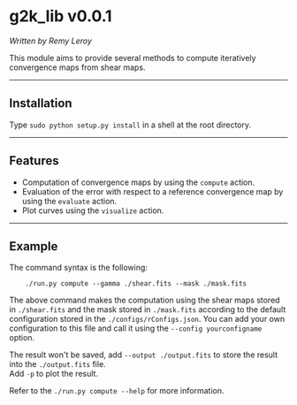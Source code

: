 __g2k_lib__  v0.0.1
=======================

_Written by Remy Leroy_

This module aims to provide several methods to compute iteratively convergence maps from shear maps.

------------
Installation
------------

Type `sudo python setup.py install` in a shell at the root directory.

--------
Features
--------

* Computation of convergence maps by using the `compute` action.
* Evaluation of the error with respect to a reference convergence map by using the `evaluate` action.
* Plot curves using the `visualize` action.

-------
Example
-------

The command syntax is the following:

```
    ./run.py compute --gamma ./shear.fits --mask ./mask.fits
```
The above command makes the computation using the shear maps stored in `./shear.fits` and the mask stored in `./mask.fits` according to the default configuration stored in the `./configs/rConfigs.json`. You can add your own configuration to this file and call it using the `--config yourconfigname` option.  

The result won't be saved, add `--output ./output.fits` to store the result into the `./output.fits` file.  
Add `-p` to plot the result.

Refer to the `./run.py compute --help` for more information.  
